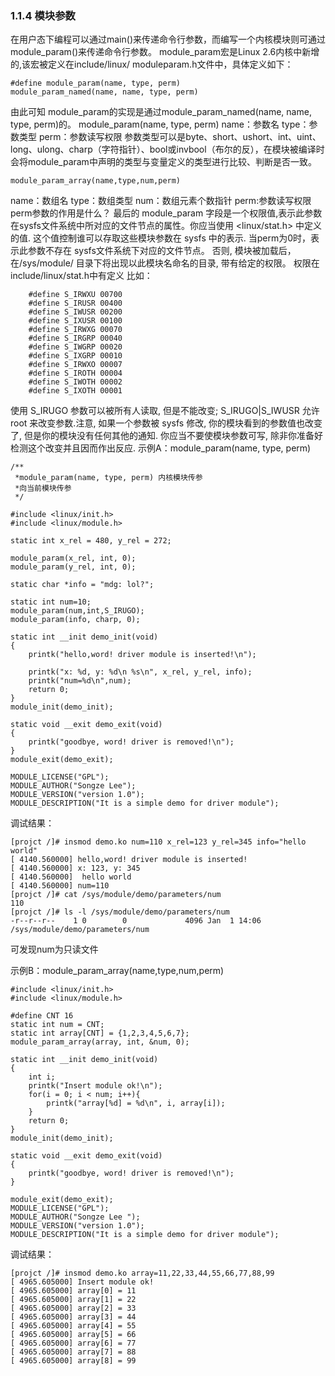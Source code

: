 ### 1.1.4 模块参数
在用户态下编程可以通过main()来传递命令行参数，而编写一个内核模块则可通过module_param()来传递命令行参数。
module_param宏是Linux 2.6内核中新增的,该宏被定义在include/linux/
moduleparam.h文件中，具体定义如下：
```
#define module_param(name, type, perm)
module_param_named(name, name, type, perm)
```
由此可知 module_param的实现是通过module_param_named(name, name, type, perm)的。
module_param(name, type, perm)
name：参数名 type：参数类型 perm：参数读写权限
参数类型可以是byte、short、ushort、int、uint、long、ulong、charp（字符指针）、bool或invbool（布尔的反），在模块被编译时会将module_param中声明的类型与变量定义的类型进行比较、判断是否一致。
```
module_param_array(name,type,num,perm)
```
name：数组名 type：数组类型 num：数组元素个数指针 perm:参数读写权限
perm参数的作用是什么？
最后的 module_param 字段是一个权限值,表示此参数在sysfs文件系统中所对应的文件节点的属性。你应当使用 <linux/stat.h> 中定义的值. 这个值控制谁可以存取这些模块参数在 sysfs 中的表示.
当perm为0时，表示此参数不存在 sysfs文件系统下对应的文件节点。 否则, 模块被加载后，在/sys/module/ 目录下将出现以此模块名命名的目录, 带有给定的权限。
权限在include/linux/stat.h中有定义
比如：
```
	#define S_IRWXU 00700
	#define S_IRUSR 00400
	#define S_IWUSR 00200
	#define S_IXUSR 00100
	#define S_IRWXG 00070
	#define S_IRGRP 00040
	#define S_IWGRP 00020
	#define S_IXGRP 00010
	#define S_IRWXO 00007
	#define S_IROTH 00004
	#define S_IWOTH 00002
	#define S_IXOTH 00001
```

使用 S_IRUGO 参数可以被所有人读取, 但是不能改变; S_IRUGO|S_IWUSR 允许 root 来改变参数.注意, 如果一个参数被 sysfs 修改, 你的模块看到的参数值也改变了, 但是你的模块没有任何其他的通知. 你应当不要使模块参数可写, 除非你准备好检测这个改变并且因而作出反应. 
示例A：module_param(name, type, perm)


```
/**
 *module_param(name, type, perm) 内核模块传参
 *向当前模块传参
 */

#include <linux/init.h>
#include <linux/module.h>

static int x_rel = 480, y_rel = 272;

module_param(x_rel, int, 0);
module_param(y_rel, int, 0);

static char *info = "mdg: lol?";

static int num=10;
module_param(num,int,S_IRUGO);
module_param(info, charp, 0);

static int __init demo_init(void)
{
	printk("hello,word! driver module is inserted!\n");

	printk("x: %d, y: %d\n %s\n", x_rel, y_rel, info);
	printk("num=%d\n",num);
	return 0;
}
module_init(demo_init);

static void __exit demo_exit(void)
{
	printk("goodbye, word! driver is removed!\n");
}
module_exit(demo_exit);

MODULE_LICENSE("GPL");
MODULE_AUTHOR("Songze Lee");
MODULE_VERSION("version 1.0");
MODULE_DESCRIPTION("It is a simple demo for driver module");
```
调试结果：
```
[projct /]# insmod demo.ko num=110 x_rel=123 y_rel=345 info="hello world"
[ 4140.560000] hello,word! driver module is inserted!
[ 4140.560000] x: 123, y: 345
[ 4140.560000]  hello world
[ 4140.560000] num=110
[projct /]# cat /sys/module/demo/parameters/num
110
[projct /]# ls -l /sys/module/demo/parameters/num
-r--r--r--    1 0        0             4096 Jan  1 14:06 /sys/module/demo/parameters/num
```
可发现num为只读文件

示例B：module_param_array(name,type,num,perm)
```
#include <linux/init.h>
#include <linux/module.h>

#define CNT 16
static int num = CNT;
static int array[CNT] = {1,2,3,4,5,6,7};
module_param_array(array, int, &num, 0);

static int __init demo_init(void)
{
	int i;
	printk("Insert module ok!\n");
	for(i = 0; i < num; i++){
		printk("array[%d] = %d\n", i, array[i]);
	}
	return 0;
}
module_init(demo_init);

static void __exit demo_exit(void)
{
	printk("goodbye, word! driver is removed!\n");
}

module_exit(demo_exit);
MODULE_LICENSE("GPL");
MODULE_AUTHOR("Songze Lee ");
MODULE_VERSION("version 1.0");
MODULE_DESCRIPTION("It is a simple demo for driver module");
```
调试结果：
```
[projct /]# insmod demo.ko array=11,22,33,44,55,66,77,88,99
[ 4965.605000] Insert module ok!
[ 4965.605000] array[0] = 11
[ 4965.605000] array[1] = 22
[ 4965.605000] array[2] = 33
[ 4965.605000] array[3] = 44
[ 4965.605000] array[4] = 55
[ 4965.605000] array[5] = 66
[ 4965.605000] array[6] = 77
[ 4965.605000] array[7] = 88
[ 4965.605000] array[8] = 99
```


